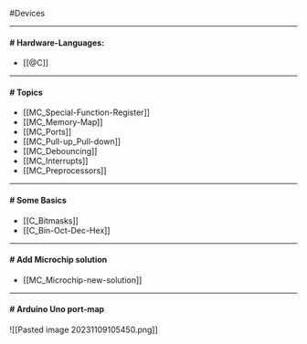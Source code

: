 #Devices 

---
#### # Hardware-Languages: 
- [[@C]] 
----
#### # Topics
- [[MC_Special-Function-Register]]
- [[MC_Memory-Map]]
- [[MC_Ports]]
- [[MC_Pull-up_Pull-down]]
- [[MC_Debouncing]]
- [[MC_Interrupts]]
- [[MC_Preprocessors]]
---
#### # Some Basics
- [[C_Bitmasks]]
- [[C_Bin-Oct-Dec-Hex]]
---
#### # Add Microchip solution
- [[MC_Microchip-new-solution]]
---
#### # Arduino Uno port-map

![[Pasted image 20231109105450.png]]

